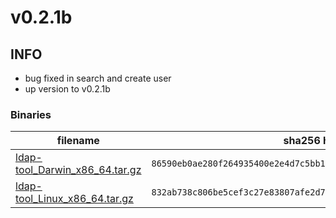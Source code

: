 # v0.2.1b

## INFO
- bug fixed in search and create user
- up version to v0.2.1b

### Binaries

filename | sha256 hash
-------- | -----------
[ldap-tool_Darwin_x86_64.tar.gz](https://github.com/my10c/ldap-tool-go/releases/download/v0.2.1b/ldap-tool_Darwin_x86_64.tar.gz) | `86590eb0ae280f264935400e2e4d7c5bb15b80b8e2bd33bbe3b100f36eaa96b9`
[ldap-tool_Linux_x86_64.tar.gz](https://github.com/my10c/ldap-tool-go/releases/download/v0.2.1b/ldap-tool_Linux_x86_64.tar.gz) | `832ab738c806be5cef3c27e83807afe2d78e300995d6a87b85603c197b8f91e5`

